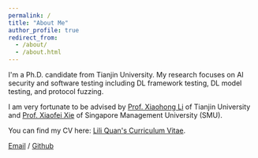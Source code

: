 ```yaml
---
permalink: /
title: "About Me"
author_profile: true
redirect_from: 
  - /about/
  - /about.html
---
```


I'm a Ph.D. candidate from Tianjin University. My research focuses on AI security and software testing including DL framework testing, DL model testing, and protocol fuzzing.

I am very fortunate to be advised by [Prof. Xiaohong Li](https://cic.tju.edu.cn/faculty/lxh/index.html) of Tianjin University and [Prof. Xiaofei Xie](https://xiaofeixie.bitbucket.io/) of Singapore Management University (SMU).

You can find my CV here: [Lili Quan's Curriculum Vitae](../assets/Curriculum_Vitae.pdf).

[Email](mailto:quanlili@tju.edu.cn) / [Github](https://github.com/liliquan0118)

